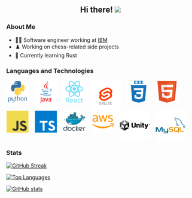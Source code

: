 <h2 align="center">
  Hi there! 
  <img src="https://media.giphy.com/media/hvRJCLFzcasrR4ia7z/giphy.gif" width="30">
</h2>

### About Me
- 👨‍💻 Software engineer working at [IBM](https://github.com/IBM)
- ♟️ Working on chess-related side projects
- 🦀 Currently learning Rust


### Languages and Technologies

<div style="display: flex; flex-direction: row; flex-wrap: wrap; gap: 1rem;">
  <img src="https://raw.githubusercontent.com/devicons/devicon/master/icons/python/python-original-wordmark.svg" title="Python" alt="Python" width="60" height="60"/>

  <img src="https://raw.githubusercontent.com/devicons/devicon/master/icons/java/java-original-wordmark.svg" title="Java" alt="Java" width="60" height="60"/>

  <img src="https://raw.githubusercontent.com/devicons/devicon/master/icons/react/react-original-wordmark.svg" title="React" alt="React" width="60" height="60"/>

  <img src="https://raw.githubusercontent.com/devicons/devicon/master/icons/svelte/svelte-original-wordmark.svg" title="Svelte" alt="Svelte" width="80" height="80" />

  <img src="https://raw.githubusercontent.com/devicons/devicon/master/icons/css3/css3-plain-wordmark.svg" title="CSS3" alt="CSS" width="60" height="60"/>

  <img src="https://raw.githubusercontent.com/devicons/devicon/master/icons/html5/html5-original.svg" title="HTML5" alt="HTML" width="60" height="60"/>
</div>

<div style="display: flex; flex-direction: row; flex-wrap: wrap; gap: 1rem;">
  <img src="https://raw.githubusercontent.com/devicons/devicon/master/icons/javascript/javascript-original.svg" title="JavaScript" alt="JavaScript" width="60" height="60"/>

  <img src="https://raw.githubusercontent.com/devicons/devicon/master/icons/typescript/typescript-original.svg" title="TypeScript" alt="TypeScript" width="60" height="60"/>

  <img src="https://raw.githubusercontent.com/devicons/devicon/master/icons/docker/docker-original-wordmark.svg" title="Docker"  alt="Docker" width="60" height="60"/>

  <img src="https://raw.githubusercontent.com/devicons/devicon/master/icons/amazonwebservices/amazonwebservices-plain-wordmark.svg" title="AWS" alt="AWS" width="60" height="60"/>

  <img src="https://raw.githubusercontent.com/devicons/devicon/master/icons/unity/unity-original-wordmark.svg" title="Unity"  alt="Unity" width="80" height="80"/>

  <img src="https://raw.githubusercontent.com/devicons/devicon/master/icons/mysql/mysql-original-wordmark.svg" title="MySQL"  alt="MySQL" width="80" height="80"/>
</div>

### Stats

[![GitHub Streak](https://github-readme-streak-stats.herokuapp.com?user=pvargas&theme=material-palenight&card_width=425)](https://git.io/streak-stats)

[![Top Languages](https://github-readme-stats.vercel.app/api/top-langs/?username=pvargas&card_width=375&layout=donut&langs_count=12&theme=material-palenight&hide=vue,html,css,dockerfile,cmake)](https://github.com/anuraghazra/github-readme-stats)


[![GitHub stats](https://github-readme-stats.vercel.app/api?username=pvargas&hide_rank=true&hide=stars&include_all_commits=true&show=reviews&theme=material-palenight&card_width=425)](https://github.com/anuraghazra/github-readme-stats)
